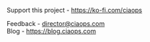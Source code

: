 Support this project - https://ko-fi.com/ciaops

Feedback - director@ciaops.com</br>
Blog - https://blog.ciaops.com